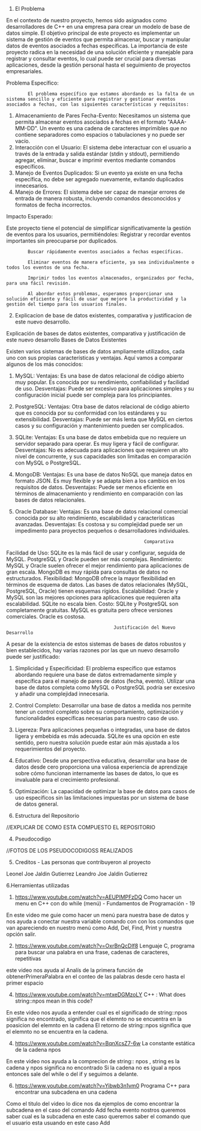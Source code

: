 1.  El Problema


En el contexto de nuestro proyecto, hemos sido asignados como desarrolladores de C++ en una empresa para crear un modelo de base de datos simple. El objetivo principal de este proyecto es implementar un sistema de gestión de eventos que permita almacenar, buscar y manipular datos de eventos asociados a fechas específicas. La importancia de este proyecto radica en la necesidad de una solución eficiente y manejable para registrar y consultar eventos, lo cual puede ser crucial para diversas aplicaciones, desde la gestión personal hasta el seguimiento de proyectos empresariales.

Problema Específico:

            El problema específico que estamos abordando es la falta de un sistema sencillo y eficiente para registrar y gestionar eventos asociados a fechas, con las siguientes características y requisitos:
1.	Almacenamiento de Pares Fecha-Evento: 
            Necesitamos un sistema que permita almacenar eventos asociados a fechas en el formato "AAAA-MM-DD". Un evento es una cadena de caracteres imprimibles que no contiene separadores como espacios o tabulaciones y no puede ser vacío.
2.	Interacción con el Usuario: 
            El sistema debe interactuar con el usuario a través de la entrada y salida estándar (stdin y stdout), permitiendo agregar, eliminar, buscar e imprimir eventos mediante comandos específicos.
3.	Manejo de Eventos Duplicados: 
            Si un evento ya existe en una fecha específica, no debe ser agregado nuevamente, evitando duplicados innecesarios.
4.	Manejo de Errores: 
            El sistema debe ser capaz de manejar errores de entrada de manera robusta, incluyendo comandos desconocidos y formatos de fecha incorrectos.

Impacto Esperado:

Este proyecto tiene el potencial de simplificar significativamente la gestión de eventos para los usuarios, permitiéndoles:
Registrar y recordar eventos importantes sin preocuparse por duplicados.

            Buscar rápidamente eventos asociados a fechas específicas.

            Eliminar eventos de manera eficiente, ya sea individualmente o todos los eventos de una fecha.

            Imprimir todos los eventos almacenados, organizados por fecha, para una fácil revisión.

            Al abordar estos problemas, esperamos proporcionar una solución eficiente y fácil de usar que mejore la productividad y la gestión del tiempo para los usuarios finales.


2. Explicacion de base de datos existentes, comparativa y justificacion de este nuevo desarrollo.


Explicación de bases de datos existentes, comparativa y justificación de este nuevo desarrollo
Bases de Datos Existentes

Existen varios sistemas de bases de datos ampliamente utilizados, cada uno con sus propias características y ventajas. Aquí vamos a comparar algunos de los más conocidos:

1.	MySQL:
            Ventajas: Es una base de datos relacional de código abierto muy popular. Es conocida por su rendimiento, confiabilidad y facilidad de uso.
            Desventajas: Puede ser excesivo para aplicaciones simples y su configuración inicial puede ser compleja para los principiantes.
2.	PostgreSQL:
            Ventajas: Otra base de datos relacional de código abierto que es conocida por su conformidad con los estándares y su extensibilidad.
            Desventajas: Puede ser más lenta que MySQL en ciertos casos y su configuración y mantenimiento pueden ser complicados.
3.	SQLite:
            Ventajas: Es una base de datos embebida que no requiere un servidor separado para operar. Es muy ligera y fácil de configurar.
            Desventajas: No es adecuada para aplicaciones que requieren un alto nivel de concurrente, y sus capacidades son limitadas en comparación con MySQL o PostgreSQL.
4.	MongoDB:
            Ventajas: Es una base de datos NoSQL que maneja datos en formato JSON. Es muy flexible y se adapta bien a los cambios en los requisitos de datos.
            Desventajas: Puede ser menos eficiente en términos de almacenamiento y rendimiento en comparación con las bases de datos relacionales.
5.	Oracle Database:
            Ventajas: Es una base de datos relacional comercial conocida por su alto rendimiento, escalabilidad y características avanzadas.
            Desventajas: Es costosa y su complejidad puede ser un impedimento para proyectos pequeños o desarrolladores individuales.


                                                        Comparativa
Facilidad de Uso: 
            SQLite es la más fácil de usar y configurar, seguida de MySQL. PostgreSQL y Oracle pueden ser más complejas.
Rendimiento: 
            MySQL y Oracle suelen ofrecer el mejor rendimiento para aplicaciones de gran escala. MongoDB es muy rápida para consultas de datos no estructurados.
Flexibilidad: 
            MongoDB ofrece la mayor flexibilidad en términos de esquema de datos. Las bases de datos relacionales (MySQL, PostgreSQL, Oracle) tienen esquemas rígidos.
Escalabilidad: 
            Oracle y MySQL son las mejores opciones para aplicaciones que requieren alta escalabilidad. SQLite no escala bien.
            Costo: SQLite y PostgreSQL son completamente gratuitas. MySQL es gratuita pero ofrece versiones comerciales. Oracle es costosa.


                                            Justificación del Nuevo Desarrollo
A pesar de la existencia de estos sistemas de bases de datos robustos y bien establecidos, hay varias razones por las que un nuevo desarrollo puede ser justificado:

1.	Simplicidad y Especificidad: 
            El problema específico que estamos abordando requiere una base de datos extremadamente simple y específica para el manejo de pares de datos (fecha, evento). Utilizar una base de datos completa como MySQL o PostgreSQL podría ser excesivo y añadir una complejidad innecesaria.
2.	Control Completo: 
            Desarrollar una base de datos a medida nos permite tener un control completo sobre su comportamiento, optimización y funcionalidades específicas necesarias para nuestro caso de uso.
3.	Ligereza: 
            Para aplicaciones pequeñas o integradas, una base de datos ligera y embebida es más adecuada. SQLite es una opción en este sentido, pero nuestra solución puede estar aún más ajustada a los requerimientos del proyecto.
4.	Educativo: 
            Desde una perspectiva educativa, desarrollar una base de datos desde cero proporciona una valiosa experiencia de aprendizaje sobre cómo funcionan internamente las bases de datos, lo que es invaluable para el crecimiento profesional.
5.	Optimización: 
            La capacidad de optimizar la base de datos para casos de uso específicos sin las limitaciones impuestas por un sistema de base de datos general.

3. Estructura del Repositorio


//EXPLICAR DE COMO ESTA COMPUESTO EL REPOSITORIO


4. Pseudocodigo


//FOTOS DE LOS PSEUDOCODIGOSS REALIZADOS


5. Creditos - Las personas que contribuyeron al proyecto


Leonel Joe Jaldin Gutierrez
Leandro Joe Jaldin Gutierrez


6.Herramientas utilizadas


1.	https://www.youtube.com/watch?v=AEUPlMPFzDQ
Como hacer un menu en C++ con do while (menú) - Fundamentos de Programación - 19

En este video me guie  como hacer un menú para nuestra base de datos y  nos ayuda a conectar nuestra variable comando con con los comandos que van apareciendo en nuestro menú como Add, Del, Find, Print y nuestra opción salir.

2.	https://www.youtube.com/watch?v=OxrBnQcDlf8
Lenguaje C, programa para buscar una palabra en una frase, cadenas de caracteres, repetitivas

este video nos ayuda al Analís de la primera función de obtenerPrimeraPalabra en el conteo de las palabras desde cero hasta el primer espacio 

4.	https://www.youtube.com/watch?v=mtxeDGMzoLY
C++ : What does string::npos mean in this code?

En este video nos ayuda a entender cual es el significado de string::npos significa no encontrado, significa que el elemnto no se encuentra en la poasicion del elemnto en la cadena
El retorno de string::npos significa que el elemnto no se encuentra en la cadena.

4.	https://www.youtube.com/watch?v=BqnXcsZ7-6w
La constante estática de la cadena npos

En este video nos ayuda a la comprecion de string:: npos , string es la cadena y npos significa no encontrado
Si la cadena no es igual a npos entonces sale del while o del if y seguimos a delante.

6.	https://www.youtube.com/watch?v=Yibwb3n1vm0
Programa C++ para encontrar una subcadena en una cadena

Como el titulo del video lo dice nos da ejemplos de como encontrar la subcadena en el caso del comando Add fecha evento nostros queremos saber cual es la subcadena en este caso queremos saber el comando que el usuario esta usuando en este caso Add 

